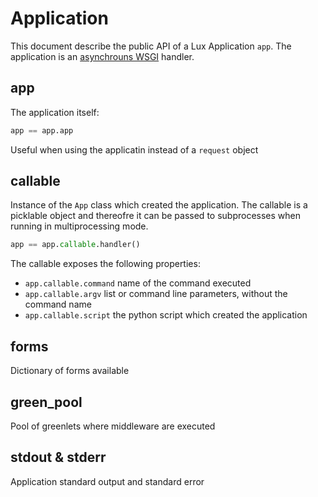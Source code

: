 # Application

This document describe the public API of a Lux Application ``app``.
The application is an [asynchrouns WSGI][] handler.

## app

The application itself:
```python
app == app.app
```
Useful when using the applicatin instead of a ``request`` object

## callable

Instance of the ``App`` class which created the application. The callable
is a picklable object and thereofre it can be passed to subprocesses when
running in multiprocessing mode.
```python
app == app.callable.handler()
```

The callable exposes the following properties:

* ``app.callable.command`` name of the command executed
* ``app.callable.argv`` list or command line parameters, without the command name 
* ``app.callable.script`` the python script which created the application


## forms

Dictionary of forms available

## green_pool

Pool of greenlets where middleware are executed

## stdout & stderr

Application standard output and standard error

[asynchrouns WSGI]: http://quantmind.github.io/pulsar/apps/wsgi/async.html
